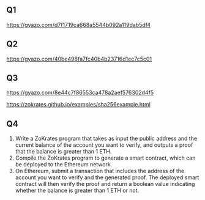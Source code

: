 ## Q1

https://gyazo.com/d7f1719ca668a5544b092a119dab5df4


## Q2

https://gyazo.com/40be498fa7fc40b4b23716d1ec7c5c01

## Q3

https://gyazo.com/8e44c7f86553ca478a2aef576302d4f5

https://zokrates.github.io/examples/sha256example.html

## Q4

1. Write a ZoKrates program that takes as input the public address and the current balance of the account you want to verify, and outputs a proof that the balance is greater than 1 ETH.
2. Compile the ZoKrates program to generate a smart contract, which can be deployed to the Ethereum network.
3. On Ethereum, submit a transaction that includes the address of the account you want to verify and the generated proof. The deployed smart contract will then verify the proof and return a boolean value indicating whether the balance is greater than 1 ETH or not.
